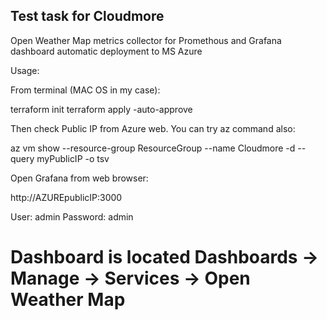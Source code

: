 ## Test task for Cloudmore


 Open Weather Map metrics collector for Promethous and Grafana dashboard automatic deployment to MS Azure

Usage:

From terminal (MAC OS in my case):

terraform init 
terraform apply -auto-approve

Then check Public IP from Azure web. You can try az command also:

az vm show --resource-group ResourceGroup --name Cloudmore -d --query myPublicIP -o tsv

Open Grafana from web browser:

http://AZUREpublicIP:3000

User: admin
Password: admin

# Dashboard is located Dashboards -> Manage -> Services -> Open Weather Map
